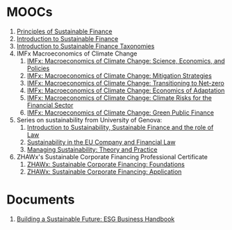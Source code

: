 # MOOCs

1. [Principles of Sustainable Finance](https://www.coursera.org/learn/sustainable-finance)
2. [Introduction to Sustainable Finance](https://unccelearn.org/course/view.php?id=139&page=overview)
3. [Introduction to Sustainable Finance Taxonomies](https://unccelearn.org/course/view.php?id=160&page=overview&lang=en)
4. IMFx Macroeconomics of Climate Change
    1. [IMFx: Macroeconomics of Climate Change: Science, Economics, and Policies](https://www.edx.org/learn/climate-change/the-international-monetary-fund-macroeconomics-of-climate-change-science-economics-and-policies)
    2. [IMFx: Macroeconomics of Climate Change: Mitigation Strategies](https://www.edx.org/learn/macroeconomics/the-international-monetary-fund-macroeconomics-of-climate-change-mitigation-strategies)
    3. [IMFx: Macroeconomics of Climate Change: Transitioning to Net-zero](https://www.edx.org/learn/climate-change/the-international-monetary-fund-macroeconomics-of-climate-change-transitioning-to-net-zero)
    4. [IMFx: Macroeconomics of Climate Change: Economics of Adaptation](https://www.edx.org/learn/macroeconomics/the-international-monetary-fund-macroeconomics-of-climate-change-economics-of-adaptation)
    5. [IMFx: Macroeconomics of Climate Change: Climate Risks for the Financial Sector](https://www.edx.org/learn/climate-change/the-international-monetary-fund-macroeconomics-of-climate-change-climate-risks-for-the-financial-sector)
    6. [IMFx: Macroeconomics of Climate Change: Green Public Finance](https://www.edx.org/learn/climate-change/the-international-monetary-fund-macroeconomics-of-climate-change-green-public-finance)
5. Series on sustainability from University of Genova:
    1. [Introduction to Sustainability, Sustainable Finance and the role of Law](https://learn.eduopen.org/eduopenv2/course_details.php?courseid=451)
    2. [Sustainability in the EU Company and Financial Law](https://learn.eduopen.org/eduopenv2/course_details.php?courseid=491)
    3. [Managing Sustainability: Theory and Practice](https://learn.eduopen.org/eduopenv2/course_details.php?courseid=502)
6. ZHAWx's Sustainable Corporate Financing Professional Certificate
    1. [ZHAWx: Sustainable Corporate Financing: Foundations](https://www.edx.org/learn/sustainability/zhaw-zurich-university-of-applied-sciences-sustainable-corporate-financing-foundations)
    2. [ZHAWx: Sustainable Corporate Financing: Application](https://www.edx.org/learn/sustainability/zhaw-zurich-university-of-applied-sciences-sustainable-corporate-financing-application)

# Documents
1. [Building a Sustainable Future: ESG Business Handbook](https://www.undp.org/sites/g/files/zskgke326/files/2023-08/building_a_sustainable_future_esg_business_handbook.pdf)
